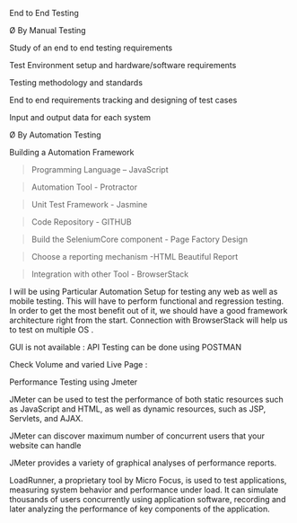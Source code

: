 
 End to End Testing

Ø  By Manual Testing

Study of an end to end testing requirements

Test Environment setup and hardware/software requirements

Testing methodology and standards

End to end requirements tracking and designing of test cases

Input and  output data for each system 

Ø  By Automation Testing 

Building a Automation Framework

>Programming Language – JavaScript

> Automation Tool - Protractor 

>Unit Test Framework - Jasmine

> Code Repository - GITHUB

> Build the SeleniumCore component - Page Factory Design 

>Choose a reporting mechanism -HTML Beautiful Report

> Integration with other  Tool -  BrowserStack

 

I will be using Particular Automation Setup for testing any web as well as mobile testing.
This will have to  perform functional and regression testing.
In order to get the most benefit out of it, we should have a good framework architecture right from the start. 
Connection with BrowserStack will help us to test on multiple OS .


 

GUI is not available :  API  Testing  can be done using POSTMAN 





Check Volume and varied Live Page :

Performance Testing using Jmeter

JMeter can be used to test the performance of both static resources such as JavaScript and HTML, as well as dynamic resources, such as JSP, Servlets, and AJAX.

JMeter can discover maximum number of concurrent users that your website can handle

JMeter provides a variety of graphical analyses of performance reports.

LoadRunner, a proprietary tool by Micro Focus, is used to test applications, measuring system behavior and performance under load. It can simulate thousands of users concurrently using application software, recording and later analyzing the performance of key components of the application.



